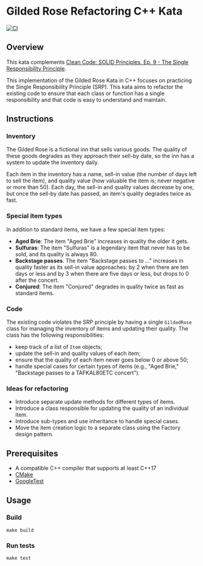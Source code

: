 # Gilded Rose Refactoring C++ Kata

[![CI](https://github.com/Coding-Cuddles/gilded-rose-refactoring-cpp-kata/actions/workflows/main.yml/badge.svg)](https://github.com/Coding-Cuddles/gilded-rose-refactoring-cpp-kata/actions/workflows/main.yml)

## Overview

This kata complements [Clean Code: SOLID Principles, Ep. 9 - The Single Responsibility Principle](https://cleancoders.com/episode/clean-code-episode-9).

This implementation of the Gilded Rose Kata in C++ focuses on practicing the
Single Responsibility Principle (SRP). This kata aims to refactor the existing
code to ensure that each class or function has a single responsibility and that
code is easy to understand and maintain.

## Instructions

### Inventory

The Gilded Rose is a fictional inn that sells various goods. The quality of
these goods degrades as they approach their sell-by date, so the inn has a
system to update the inventory daily.

Each item in the inventory has a name, sell-in value (the number of days left
to sell the item), and quality value (how valuable the item is; never negative
or more than 50). Each day, the sell-in and quality values decrease by one, but
once the sell-by date has passed, an item's quality degrades twice as fast.

### Special item types

In addition to standard items, we have a few special item types:

- **Aged Brie**: The item "Aged Brie" increases in quality the older it gets.
- **Sulfuras**: The item "Sulfuras" is a legendary item that never has to be
  sold, and its quality is always 80.
- **Backstage passes**. The item "Backstage passes to ..." increases in quality
  faster as its sell-in value approaches: by 2 when there are ten days or less
  and by 3 when there are five days or less, but drops to 0 after the concert.
- **Conjured**: The item "Conjured" degrades in quality twice as fast as
  standard items.

### Code

The existing code violates the SRP principle by having a single `GildedRose`
class for managing the inventory of items and updating their quality. The class
has the following responsibilities:

- keep track of a list of `Item` objects;
- update the sell-in and quality values of each item;
- ensure that the quality of each item never goes below 0 or above 50;
- handle special cases for certain types of items (e.g., "Aged Brie,"
  "Backstage passes to a TAFKAL80ETC concert").

### Ideas for refactoring

- Introduce separate update methods for different types of items.
- Introduce a class responsible for updating the quality of an individual item.
- Introduce sub-types and use inheritance to handle special cases.
- Move the item creation logic to a separate class using the Factory design
  pattern.

## Prerequisites

- A compatible C++ compiler that supports at least C++17
- [CMake](https://cmake.org)
- [GoogleTest](https://github.com/google/googletest)

## Usage

### Build

```console
make build
```

### Run tests

```console
make test
```
